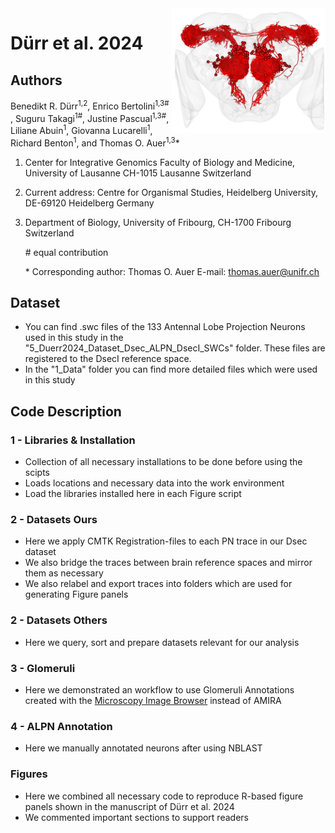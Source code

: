 <img src="General/Logo_Github_Dsec_Dataset_Overview_ALPNs_n133_anterior.png" align="right" height="200" /> 

# Dürr et al. 2024

## Authors
Benedikt R. Dürr<sup>1,2</sup>, Enrico Bertolini<sup>1,3#</sup> , Suguru Takagi<sup>1#</sup>, Justine Pascual<sup>1,3#</sup>, Liliane Abuin<sup>1</sup>, Giovanna Lucarelli<sup>1</sup>, Richard Benton<sup>1</sup>, and Thomas O. Auer<sup>1,3</sup>*

1. Center for Integrative Genomics Faculty of Biology and Medicine, University of Lausanne CH-1015 Lausanne Switzerland
2. Current address: Centre for Organismal Studies, Heidelberg University, DE-69120 Heidelberg Germany
3. Department of Biology, University of Fribourg, CH-1700 Fribourg Switzerland

    \# equal contribution 

    \* Corresponding author: Thomas O. Auer E-mail: thomas.auer@unifr.ch

## Dataset
- You can find .swc files of the 133 Antennal Lobe Projection Neurons used in this study in the "5_Duerr2024_Dataset_Dsec_ALPN_DsecI_SWCs" folder. These files are registered to the DsecI reference space.
- In the "1_Data" folder you can find more detailed files which were used in this study


## Code Description

### 1 - Libraries & Installation
- Collection of all necessary installations to be done before using the scipts 
- Loads locations and necessary data into the work environment
- Load the libraries installed here in each Figure script


### 2 - Datasets Ours
- Here we apply CMTK Registration-files to each PN trace in our Dsec dataset 
- We also bridge the traces between brain reference spaces and mirror them as necessary
- We also relabel and export traces into folders which are used for generating Figure panels

### 2 - Datasets Others
- Here we query, sort and prepare datasets relevant for our analysis

### 3 - Glomeruli
- Here we demonstrated an workflow to use Glomeruli Annotations created with the [Microscopy Image Browser](http://mib.helsinki.fi) instead of AMIRA 

### 4 - ALPN Annotation
- Here we manually annotated neurons after using NBLAST

### Figures
- Here we combined all necessary code to reproduce R-based figure panels shown in the manuscript of Dürr et al. 2024
- We commented important sections to support readers
